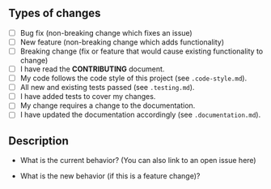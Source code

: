 ## Types of changes
<!--- What types of changes does your code introduce? Put an `x` in all the boxes that apply: -->
-   [ ] Bug fix (non-breaking change which fixes an issue)
-   [ ] New feature (non-breaking change which adds functionality)
-   [ ] Breaking change (fix or feature that would cause existing functionality to change)
-   [ ] I have read the **CONTRIBUTING** document.
-   [ ] My code follows the code style of this project (see `.code-style.md`).
-   [ ] All new and existing tests passed (see `.testing.md`).
-   [ ] I have added tests to cover my changes.
-   [ ] My change requires a change to the documentation.
-   [ ] I have updated the documentation accordingly (see `.documentation.md`).

## Description

-   What is the current behavior? (You can also link to an open issue here)
    <!--- Discuss the new functionality or bug --->

-   What is the new behavior (if this is a feature change)?
    <!--- What your implementation does, what it adds. --->
